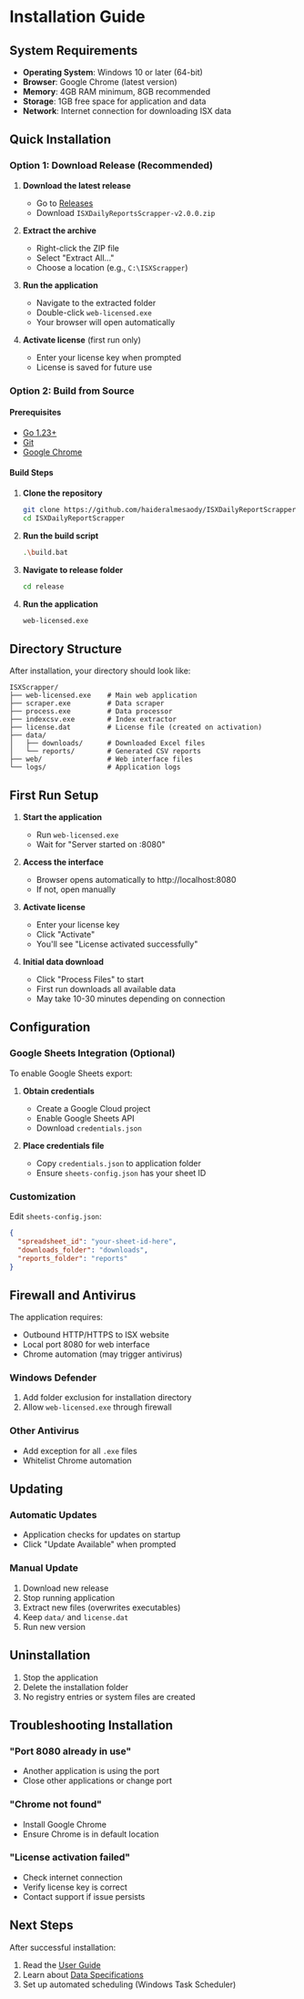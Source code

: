# Installation Guide

## System Requirements

- **Operating System**: Windows 10 or later (64-bit)
- **Browser**: Google Chrome (latest version)
- **Memory**: 4GB RAM minimum, 8GB recommended
- **Storage**: 1GB free space for application and data
- **Network**: Internet connection for downloading ISX data

## Quick Installation

### Option 1: Download Release (Recommended)

1. **Download the latest release**
   - Go to [Releases](https://github.com/haideralmesaody/ISXDailyReportScrapper/releases)
   - Download `ISXDailyReportsScrapper-v2.0.0.zip`

2. **Extract the archive**
   - Right-click the ZIP file
   - Select "Extract All..."
   - Choose a location (e.g., `C:\ISXScrapper`)

3. **Run the application**
   - Navigate to the extracted folder
   - Double-click `web-licensed.exe`
   - Your browser will open automatically

4. **Activate license** (first run only)
   - Enter your license key when prompted
   - License is saved for future use

### Option 2: Build from Source

#### Prerequisites
- [Go 1.23+](https://golang.org/dl/)
- [Git](https://git-scm.com/downloads)
- [Google Chrome](https://www.google.com/chrome/)

#### Build Steps

1. **Clone the repository**
   ```bash
   git clone https://github.com/haideralmesaody/ISXDailyReportScrapper.git
   cd ISXDailyReportScrapper
   ```

2. **Run the build script**
   ```bash
   .\build.bat
   ```

3. **Navigate to release folder**
   ```bash
   cd release
   ```

4. **Run the application**
   ```bash
   web-licensed.exe
   ```

## Directory Structure

After installation, your directory should look like:

```
ISXScrapper/
├── web-licensed.exe    # Main web application
├── scraper.exe         # Data scraper
├── process.exe         # Data processor  
├── indexcsv.exe        # Index extractor
├── license.dat         # License file (created on activation)
├── data/
│   ├── downloads/      # Downloaded Excel files
│   └── reports/        # Generated CSV reports
├── web/                # Web interface files
└── logs/               # Application logs
```

## First Run Setup

1. **Start the application**
   - Run `web-licensed.exe`
   - Wait for "Server started on :8080"

2. **Access the interface**
   - Browser opens automatically to http://localhost:8080
   - If not, open manually

3. **Activate license**
   - Enter your license key
   - Click "Activate"
   - You'll see "License activated successfully"

4. **Initial data download**
   - Click "Process Files" to start
   - First run downloads all available data
   - May take 10-30 minutes depending on connection

## Configuration

### Google Sheets Integration (Optional)

To enable Google Sheets export:

1. **Obtain credentials**
   - Create a Google Cloud project
   - Enable Google Sheets API
   - Download `credentials.json`

2. **Place credentials file**
   - Copy `credentials.json` to application folder
   - Ensure `sheets-config.json` has your sheet ID

### Customization

Edit `sheets-config.json`:
```json
{
  "spreadsheet_id": "your-sheet-id-here",
  "downloads_folder": "downloads",
  "reports_folder": "reports"
}
```

## Firewall and Antivirus

The application requires:
- Outbound HTTP/HTTPS to ISX website
- Local port 8080 for web interface
- Chrome automation (may trigger antivirus)

### Windows Defender
1. Add folder exclusion for installation directory
2. Allow `web-licensed.exe` through firewall

### Other Antivirus
- Add exception for all `.exe` files
- Whitelist Chrome automation

## Updating

### Automatic Updates
- Application checks for updates on startup
- Click "Update Available" when prompted

### Manual Update
1. Download new release
2. Stop running application
3. Extract new files (overwrites executables)
4. Keep `data/` and `license.dat`
5. Run new version

## Uninstallation

1. Stop the application
2. Delete the installation folder
3. No registry entries or system files are created

## Troubleshooting Installation

### "Port 8080 already in use"
- Another application is using the port
- Close other applications or change port

### "Chrome not found"
- Install Google Chrome
- Ensure Chrome is in default location

### "License activation failed"
- Check internet connection
- Verify license key is correct
- Contact support if issue persists

## Next Steps

After successful installation:
1. Read the [User Guide](README.md)
2. Learn about [Data Specifications](../specifications/DATA_SPECIFICATIONS.md)
3. Set up automated scheduling (Windows Task Scheduler)